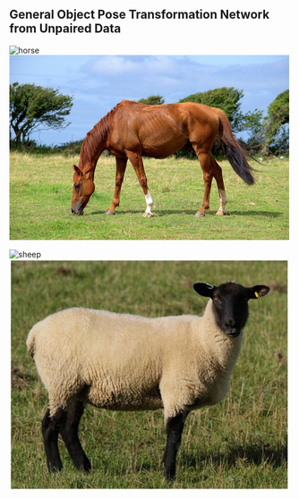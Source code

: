 ## General Object Pose Transformation Network from Unpaired Data

![horse](./asset/horse.gif)![001gif_appearance](./asset/001gif_appearance.jpeg)

![sheep](./asset/sheep.gif)![004gif_appearance](./asset/004gif_appearance.jpg)